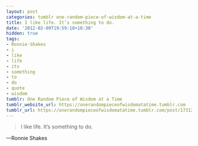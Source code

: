 ```yaml
---
layout: post
categories: tumblr one-random-piece-of-wisdom-at-a-time
title: I like life. It’s something to do.
date: '2012-02-09T19:59:18+10:30'
hidden: true
tags:
- Ronnie-Shakes
- i
- like
- life
- its
- something
- to
- do
- quote
- wisdom
tumblr: One Random Piece of Wisdom at a Time
tumblr_website_url: https://onerandompieceofwisdomatatime.tumblr.com
tumblr_url: https://onerandompieceofwisdomatatime.tumblr.com/post/17312961988/i-like-life-its-something-to-do
---
```

> I like life. It’s something to do.

—Ronnie Shakes
